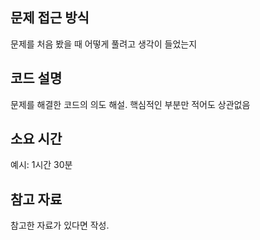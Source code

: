 ## 문제 접근 방식
문제를 처음 봤을 때 어떻게 풀려고 생각이 들었는지

## 코드 설명
문제를 해결한 코드의 의도 해설. 핵심적인 부분만 적어도 상관없음

## 소요 시간
예시: 1시간 30분

## 참고 자료
참고한 자료가 있다면 작성.
